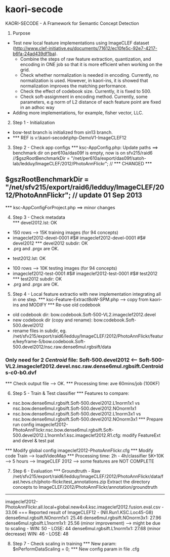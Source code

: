 kaori-secode
============

KAORI-SECODE - A Framework for Semantic Concept Detection

1. Purpose
- Test new local feature implementations using ImageCLEF dataset (http://www.clef-initiative.eu/documents/71612/ec10fe5c-92e7-4217-b6fa-24ad439df1ba).
  + Combine the steps of raw feature extraction, quantization, and encoding in ONE job so that it is more efficient when working on the grid.
  + Check whether normalization is needed in encoding. Currently, no normalization is used. However, in kaori-ins, it is showed that normalization improves the matching performance.
  + Check the effect of codebook size. Currently, it is fixed to 500.
  + Check soft-assignment in encoding method. Currently, some parameters, e.g norm of L2 distance of each feature point are fixed in an adhoc way
- Adding more implementations, for example, fisher vector, LLC.

2. Step 1 - Initialization
- bow-test branch is initialized from sin13 branch.
- *** REF is v:\kaori-secode\php-DemoV1-ImageCLEF12

3. Step 2 - Check app configs
*** ksc-AppConfig.php: Update paths
==> benchmark dir on per610a/das09f is empty, now is on sfv215/raid6 
//$gszRootBenchmarkDir = "/net/per610a/export/das09f/satoh-lab/ledduy/ImageCLEF/2012/PhotoAnnFlickr"; // *** CHANGED ***
## $gszRootBenchmarkDir = "/net/sfv215/export/raid6/ledduy/ImageCLEF/2012/PhotoAnnFlickr"; // update 01 Sep 2013

*** ksc-AppConfigForProject.php
==> minor changes

4. Step 3 - Check metadata   
*** devel2012.lst: OK
+ 150 rows --> 15K training images (for 94 concepts)
+ imageclef2012-devel-0001 #$# imageclef2012-devel-0001 #$# devel2012
*** devel2012 subdir: OK
+ .prg and .prgx are OK.

- test2012.lst: OK
+ 100 rows --> 10K testing images (for 94 concepts)
+ imageclef2012-test-0001 #$# imageclef2012-test-0001 #$# test2012
*** test2012 subdir: OK
+ .prg and .prgx are OK.

5. Step 4 - Local feature extractio with new implementation integrating all in one step.
*** ksc-Feature-ExtractBoW-SPM.php --> copy from kaori-ins and MODIFY
*** Re-use old codebook
+ old codebook dir: bow.codebook.Soft-500-VL2.imageclef2012.devel
+ new codebook dir (copy and rename): bow.codebook.Soft-500.devel2012
+ rename files in subdir, eg. /net/sfv215/export/raid6/ledduy/ImageCLEF/2012/PhotoAnnFlickr/feature/keyframe-5/bow.codebook.Soft-500.devel2012/nsc.raw.dense6mul.rgbsift/data
### Only need for 2 *Centroid* file: Soft-500.devel2012 <-- Soft-500-VL2.imageclef2012.devel.nsc.raw.dense6mul.rgbsift.Centroids-c0-b0.dvf
*** Check output file -->  OK.
*** Processing time: ave 60mins/job (100KF) 

6. Step 5 - Train & Test classifier 
*** Features to compare: 
+ nsc.bow.dense6mul.rgbsift.Soft-500.devel2012.L1norm1x1  vs nsc.bow.dense6mul.rgbsift.Soft-500.devel2012.NOnorm1x1 
+ nsc.bow.dense6mul.rgbsift.Soft-500.devel2012.L1norm3x1  vs nsc.bow.dense6mul.rgbsift.Soft-500.devel2012.NOnorm3x1
*** Prepare run config
imageclef2012-PhotoAnnFlickr.nsc.bow.dense6mul.rgbsift.Soft-500.devel2012.L1norm1x1.ksc.imageclef2012.R1.cfg: modify FeatureExt and devel & test pat 

*** Modify global config
imageclef2012-PhotoAnnFlickr.cfg 
*** Modify code Train --> loadVideoMap
*** Processing time: 2h - 4h/classifier
5K+10K --> 5 hours
--> ImageCLEF 2012 --> some features are NOT COMPLETE 

7. Step 6 - Evaluation
*** Groundtruth - Raw
/net/sfv215/export/raid6/ledduy/ImageCLEF/2012/PhotoAnnFlickr/data/fast.hevs.ch/photo-flickr/test_annotations.zip 
Extract the directory concepts to ImageCLEF/2012/PhotoAnnFlickr/annotation/groundtruth

***
imageclef2012-PhotoAnnFlickr.all.local+global.new4x4.ksc.imageclef2012.fusion.eval.csv - 33.06 === Reported result of ImageCLEF12 - (NII.Run1.KSC.Loc45-G8)
dense6mul.rgbsift.NOnorm1x1: 25.46
dense6mul.rgbsift.NOnorm3x1: 27.96
dense6mul.rgbsift.L1norm1x1: 25.56 (minor improvement) --> might be due to scaling - WIN: 50 - LOSE: 44
dense6mul.rgbsift.L1norm1x1: 27.68 (minor decrease) WIN: 46 - LOSE: 48

8. Step 7 - Check scaling in training 
*** New param: $nPerformDataScaling = 0;
*** New config param in file .cfg
